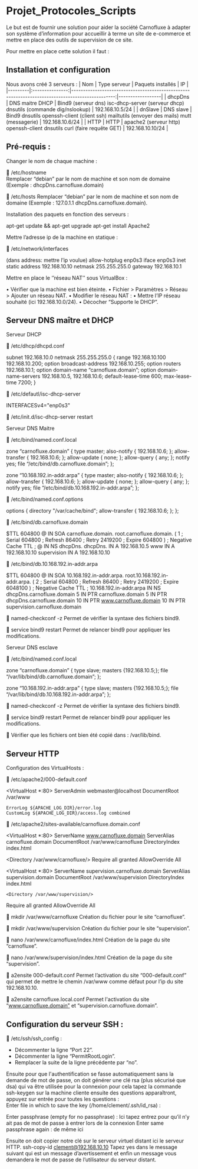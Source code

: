 ﻿
# Projet_Protocoles_Scripts
Le but est de  fournir une solution pour aider la société Carnofluxe à adapter son système d’information pour accueillir à terme un site de e-commerce et mettre en place des outils de supervision de ce site.

Pour mettre en place cette solution il faut :

## Installation et configuration

Nous avons créé 3 serveurs :
| Nom     |   Type serveur  |                                                                               Paquets installés | IP               |
|---------|:---------------:|------------------------------------------------------------------------------------------------:|------------------|
| dhcpDns | DNS maitre DHCP | Bind9 (serveur dns) isc-dhcp-server (serveur dhcp) dnsutils (commande dig/nslookup)             | 192.168.10.5/24  |
| dnSlave |    DNS slave    | Bind9  dnsutils  openssh-client (client ssh)  mailtutils (envoyer des mails)  mutt (messagerie) | 192.168.10.6/24  |
| HTTP    |       HTTP      | apache2 (serveur http) openssh-client dnsutils curl (faire requête GET)                         | 192.168.10.10/24 |



## Pré-requis :

Changer le nom de chaque machine :

	/etc/hostname  
Remplacer “debian” par le nom de machine et son nom de domaine 
(Exemple : dhcpDns.carnofluxe.domain)


	/etc/hosts 
Remplacer “debian” par le nom de machine et son nom de domaine
(Exemple : 127.0.1.1	dhcpDns.carnofluxe.domain).



 Installation des paquets en fonction des serveurs :

apt-get update && apt-get upgrade
apt-get install Apache2




Mettre l’adresse ip de la machine en statique : 

	/etc/network/interfaces

 (dans address: mettre l’ip voulue)
allow-hotplug enp0s3
iface enp0s3 inet static
address 192.168.10.10
netmask 255.255.255.0
gateway 192.168.10.1




Mettre en place le ‘’réseau NAT’’ sous VirtualBox :

•	Vérifier que la machine est bien éteinte. 
•	Fichier > Paramètres > Réseau > Ajouter un réseau NAT. 
•	Modifier le réseau NAT :
•	Mettre l’IP réseau souhaité (ici 192.168.10.0/24).
•	Décocher “Supporte le DHCP”.






## Serveur DNS maître et DHCP

Serveur DHCP 

	/etc/dhcp/dhcpd.conf

subnet 192.168.10.0 netmask 255.255.255.0 {
	range 192.168.10.100 192.168.10.200;
	option broadcast-address 192.168.10.255;
	option routers 192.168.10.1;
	option domain-name “carnofluxe.domain”;
	option domain-name-servers 192.168.10.5, 192.168.10.6;
	default-lease-time 600;
	max-lease-time 7200;
}

	/etc/defautl/isc-dhcp-server

INTERFACESv4="enp0s3"

	/etc/init.d/isc-dhcp-server restart


Serveur DNS Maitre

	/etc/bind/named.conf.local

zone “carnofluxe.domain” {
	type master;
	also-notify { 192.168.10.6; };
	allow-transfer { 192.168.10.6; };
	allow-update { none; };
	allow-query { any; };
	notify yes;
	file “/etc/bind/db.carnofluxe.domain”;
};

zone “10.168.192.in-addr.arpa” {
	type master;
	also-notify { 192.168.10.6; };
	allow-transfer { 192.168.10.6; };
	allow-update { none; };
	allow-query { any; };
	notify yes;
	file “/etc/bind/db.10.168.192.in-addr.arpa”;
};





	/etc/bind/named.conf.options

options {
        directory "/var/cache/bind";
        allow-transfer { 192.168.10.6; };
};


	/etc/bind/db.carnofluxe.domain

$TTL	604800
@	IN	SOA	carnofluxe.domain.	root.carnofluxe.domain.	(
	1		; Serial
	604800	; Refresh
	86400		; Retry
	2419200	; Expire
	604800 )	; Negative Cache TTL
;
@		IN	NS	dhcpDns.
dhcpDns.	IN	A	192.168.10.5
www		IN	A	192.168.10.10
supervision	IN	A	192.168.10.10







	/etc/bind/db.10.168.192.in-addr.arpa

$TTL	604800
@	IN	SOA	10.168.192.in-addr.arpa.	root.10.168.192.in-addr.arpa.	(
	2		; Serial
	604800	; Refresh
	86400		; Retry
	2419200	; Expire
	6048100 )	; Negative Cache TTL
; 10.168.192.in-addr.arpa	IN	NS	dhcpDns.carnofluxe.domain
5	IN	PTR	carnofluxe.domain
5	IN	PTR	dhcpDns.carnofluxe.domain
10	IN	PTR	www.carnofluxe.domain
10	IN	PTR	supervision.carnofluxe.domain



	named-checkconf -z 
Permet de vérifier la syntaxe des fichiers bind9.

	service bind9 restart
Permet de relancer bind9 pour appliquer les modifications.


Serveur DNS esclave

	/etc/bind/named.conf.local

zone  “carnofluxe.domain” {
	type slave;
	masters {192.168.10.5;};
	file “/var/lib/bind/db.carnofluxe.domain”;
};

zone “10.168.192.in-addr.arpa” {
	type slave;
	masters {192.168.10.5;};
	file “/var/lib/bind/db.10.168.192.in-addr.arpa”;
};


	named-checkconf -z 
Permet de vérifier la syntaxe des fichiers bind9.

	service bind9 restart 
Permet de relancer bind9 pour appliquer les modifications.

	Vérifier que les fichiers ont bien été copié dans : /var/lib/bind.


## Serveur HTTP

Configuration des VirtualHosts : 

	/etc/apache2/000-default.conf

<VirtualHost *:80>
ServerAdmin webmaster@localhost
	DocumentRoot /var/www

	ErrorLog ${APACHE_LOG_DIR}/error.log
	CustomLog ${APACHE_LOG_DIR}/access.log combined
</VirtualHost>


	/etc/apache2/sites-available/carnofluxe.domain.conf

<VirtualHost *:80>
ServerName www.carnofluxe.domain
ServerAlias carnofluxe.domain
DocumentRoot /var/www/carnofluxe
DirectoryIndex index.html

<Directory /var/www/carnofluxe/>
Require all granted
AllowOverride All
</Directory>
</VirtualHost>

<VirtualHost *:80>
ServerName supervision.carnofluxe.domain
ServerAlias supervision.domain
DocumentRoot /var/www/supervision
DirectoryIndex index.html

	<Directory /var/www/supervision/>
Require all granted
AllowOverride All
</Directory>
</VirtualHost>


	mkdir /var/www/carnofluxe 
Création du fichier pour le site “carnofluxe”.

	mkdir /var/www/supervision 
Création du fichier pour le site “supervision”.

	nano /var/www/carnofluxe/index.html
Création de la page du site “carnofluxe”.

	nano /var/www/supervision/index.html 
Création de la page du site “supervision”.

	a2ensite 000-default.conf 
Permet l’activation du site “000-default.conf” qui permet de mettre le chemin /var/www comme défaut pour l’ip du site 192.168.10.10.

	a2ensite carnofluxe.local.conf 
Permet l'activation du site “www.carnofluxe.domain” et “supervision.carnofluxe.domain”. 


## Configuration du serveur SSH :

	/etc/ssh/ssh_config :
-	Décommenter la ligne “Port 22”.
-	Décommenter la ligne “PermitRootLogin”.
-	Remplacer la suite de la ligne précédente par “no”.

Ensuite pour que l'authentification se fasse automatiquement sans la demande de mot de passe, on doit générer une clé rsa (plus sécurisé que dsa) qui va être utilisée pour la connexion pour cela tapez la commande ssh-keygen sur la machine cliente ensuite des questions apparaîtront, appuyez sur entrée pour toutes les questions :  
Enter file in which to save the key (/home/clement/.ssh/id_rsa) :

Enter passphrase (empty for no passphrase) : Ici tapez entrez pour qu’il n’y ait pas de mot de passe à entrer lors de la connexion
Enter same passphrase again : de même ici

Ensuite on doit copier notre clé sur le serveur virtuel distant ici le serveur HTTP.
ssh-copy-id clement@192.168.10.10
Tapez yes dans le message suivant qui est un message d’avertissement et enfin un message vous demandera le mot de passe de l’utilisateur du serveur distant.

